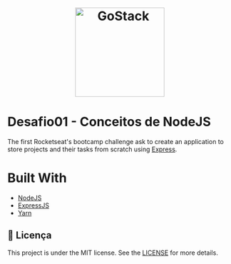 <h1 align="center">
    <img alt="GoStack" src="https://rocketseat-cdn.s3-sa-east-1.amazonaws.com/bootcamp-header.png" width="200px" />
</h1>

# Desafio01 - Conceitos de NodeJS
The first Rocketseat's bootcamp challenge ask to create an application to store projects and their tasks from scratch using [Express](https://expressjs.com/pt-br/).

# Built With
- [NodeJS](https://nodejs.org/en/)
- [ExpressJS](https://expressjs.com/pt-br/)
- [Yarn](https://yarnpkg.com/lang/en/)

## :memo: Licença

This project is under the MIT license. See the [LICENSE](LICENSE.md) for more details.


